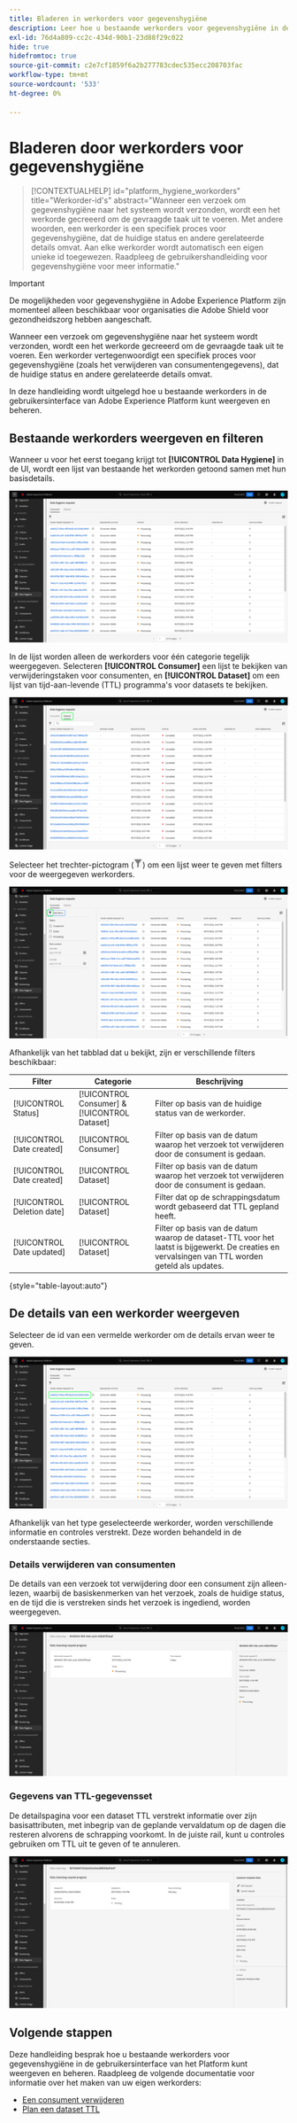 ```yaml
---
title: Bladeren in werkorders voor gegevenshygiëne
description: Leer hoe u bestaande werkorders voor gegevenshygiëne in de Adobe Experience Platform-gebruikersinterface kunt weergeven en beheren.
exl-id: 76d4a809-cc2c-434d-90b1-23d88f29c022
hide: true
hidefromtoc: true
source-git-commit: c2e7cf1859f6a2b277783cdec535ecc208703fac
workflow-type: tm+mt
source-wordcount: '533'
ht-degree: 0%

---
```


# Bladeren door werkorders voor gegevenshygiëne

>[!CONTEXTUALHELP]
>id="platform_hygiene_workorders"
>title="Werkorder-id&#39;s"
>abstract="Wanneer een verzoek om gegevenshygiëne naar het systeem wordt verzonden, wordt een het werkorde gecreeerd om de gevraagde taak uit te voeren. Met andere woorden, een werkorder is een specifiek proces voor gegevenshygiëne, dat de huidige status en andere gerelateerde details omvat. Aan elke werkorder wordt automatisch een eigen unieke id toegewezen. Raadpleeg de gebruikershandleiding voor gegevenshygiëne voor meer informatie."

>[!IMPORTANT]
>
>De mogelijkheden voor gegevenshygiëne in Adobe Experience Platform zijn momenteel alleen beschikbaar voor organisaties die Adobe Shield voor gezondheidszorg hebben aangeschaft.

Wanneer een verzoek om gegevenshygiëne naar het systeem wordt verzonden, wordt een het werkorde gecreeerd om de gevraagde taak uit te voeren. Een werkorder vertegenwoordigt een specifiek proces voor gegevenshygiëne (zoals het verwijderen van consumentengegevens), dat de huidige status en andere gerelateerde details omvat.

In deze handleiding wordt uitgelegd hoe u bestaande werkorders in de gebruikersinterface van Adobe Experience Platform kunt weergeven en beheren.

## Bestaande werkorders weergeven en filteren

Wanneer u voor het eerst toegang krijgt tot **[!UICONTROL Data Hygiene]** in de UI, wordt een lijst van bestaande het werkorden getoond samen met hun basisdetails.

![Afbeelding die de [!UICONTROL Data Hygiene] werkruimte in de gebruikersinterface van het Platform](../images/ui/browse/work-order-list.png)

In de lijst worden alleen de werkorders voor één categorie tegelijk weergegeven. Selecteren **[!UICONTROL Consumer]** een lijst te bekijken van verwijderingstaken voor consumenten, en **[!UICONTROL Dataset]** om een lijst van tijd-aan-levende (TTL) programma&#39;s voor datasets te bekijken.

![Afbeelding die de [!UICONTROL Dataset] tab](../images/ui/browse/dataset-tab.png)

Selecteer het trechter-pictogram (![Afbeelding van het trechter-pictogram](../images/ui/browse/funnel-icon.png)) om een lijst weer te geven met filters voor de weergegeven werkorders.

![Afbeelding van de weergegeven werkorderfilters](../images/ui/browse/filters.png)

Afhankelijk van het tabblad dat u bekijkt, zijn er verschillende filters beschikbaar:

| Filter | Categorie | Beschrijving |
| --- | --- | --- |
| [!UICONTROL Status] | [!UICONTROL Consumer] &amp; [!UICONTROL Dataset] | Filter op basis van de huidige status van de werkorder. |
| [!UICONTROL Date created] | [!UICONTROL Consumer] | Filter op basis van de datum waarop het verzoek tot verwijderen door de consument is gedaan. |
| [!UICONTROL Date created] | [!UICONTROL Dataset] | Filter op basis van de datum waarop het verzoek tot verwijderen door de consument is gedaan. |
| [!UICONTROL Deletion date] | [!UICONTROL Dataset] | Filter dat op de schrappingsdatum wordt gebaseerd dat TTL gepland heeft. |
| [!UICONTROL Date updated] | [!UICONTROL Dataset] | Filter op basis van de datum waarop de dataset-TTL voor het laatst is bijgewerkt. De creaties en vervalsingen van TTL worden geteld als updates. |

{style=&quot;table-layout:auto&quot;}

## De details van een werkorder weergeven

Selecteer de id van een vermelde werkorder om de details ervan weer te geven.

![Afbeelding met een werkorder-id die is geselecteerd](../images/ui/browse/select-work-order.png)

Afhankelijk van het type geselecteerde werkorder, worden verschillende informatie en controles verstrekt. Deze worden behandeld in de onderstaande secties.

### Details verwijderen van consumenten

<!-- (Not available for initial release)
>[!CONTEXTUALHELP]
>id="platform_hygiene_responsemessages"
>title="Consumer delete response"
>abstract="When a consumer deletion process receives a response from the system, these messages are displayed under the **[!UICONTROL Result]** section. If a problem occurs while a work order is processing, any relevant error messages will appear in this section to help you troubleshoot the issue. To learn more, see the data hygiene UI guide."
-->

De details van een verzoek tot verwijdering door een consument zijn alleen-lezen, waarbij de basiskenmerken van het verzoek, zoals de huidige status, en de tijd die is verstreken sinds het verzoek is ingediend, worden weergegeven.

![Afbeelding met de detailpagina van een werkorder voor verwijderen door consumenten](../images/ui/browse/consumer-delete-details.png)

### Gegevens van TTL-gegevensset

De detailspagina voor een dataset TTL verstrekt informatie over zijn basisattributen, met inbegrip van de geplande vervaldatum op de dagen die resteren alvorens de schrapping voorkomt. In de juiste rail, kunt u controles gebruiken om TTL uit te geven of te annuleren.

![Afbeelding die de detailpagina voor een gegevensset-TTL-werkvolgorde weergeeft](../images/ui/browse/ttl-details.png)

## Volgende stappen

Deze handleiding besprak hoe u bestaande werkorders voor gegevenshygiëne in de gebruikersinterface van het Platform kunt weergeven en beheren. Raadpleeg de volgende documentatie voor informatie over het maken van uw eigen werkorders:

* [Een consument verwijderen](./delete-consumer.md)
* [Plan een dataset TTL](./ttl.md)
